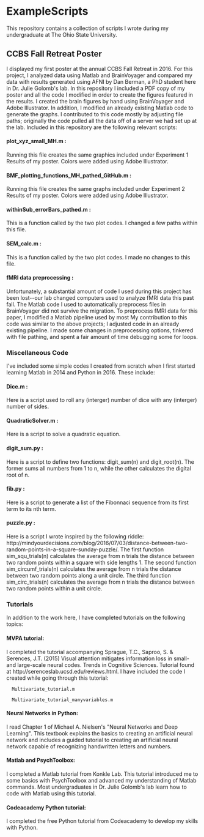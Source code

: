 # ExampleScripts
This repository contains a collection of scripts I wrote during my undergraduate at The Ohio State University.

<h2>CCBS Fall Retreat Poster </h2>
I displayed my first poster at the annual CCBS Fall Retreat in 2016. For this project, I analyzed data using Matlab and BrainVoyager and compared my data with results generated using AFNI by Dan Berman, a PhD student here in Dr. Julie Golomb's lab. In this repository I included a PDF copy of my poster and all the code I modified in order to create the figures featured in the results. I created the brain figures by hand using BrainVoyager and Adobe Illustrator. In addition, I modified an already existing Matlab code to generate the graphs. I contributed to this code mostly by adjusting file paths; originally the code pulled all the data off of a server we had set up at the lab. Included in this repository are the following relevant scripts:

   <h4>plot_xyz_small_MH.m : </h4>
   Running this file creates the same graphics included under Experiment 1 Results of my poster. Colors were added using Adobe Illustrator. 

   <h4>BMF_plotting_functions_MH_pathed_GitHub.m : </h4>
   Running this file creates the same graphs included under Experiment 2 Results of my poster. Colors were added using Adobe Illustrator. 

   <h4>withinSub_errorBars_pathed.m : </h4>
   This is a function called by the two plot codes. I changed a few paths within this file. 

   <h4>SEM_calc.m : </h4>
   This is a function called by the two plot codes. I made no changes to this file. 

   <h4>fMRI data preprocessing :</h4>
Unfortunately, a substantial amount of code I used during this project has been lost--our lab changed computers used to analyze fMRI data this past fall. The Matlab code I used to automatically preprocess files in BrainVoyager did not survive the migration. To preprocess fMRI data for this paper, I modified a Matlab pipeline used by most My contribution to this code was similar to the above projects; I adjusted code in an already existing pipeline. I made some changes in preprocessing options, tinkered with file pathing, and spent a fair amount of time debugging some for loops. 

<h3>Miscellaneous Code</h3> 
I've included some simple codes I created from scratch when I first started learning Matlab in 2014 and Python in 2016. These include: 

   <h4>Dice.m : </h4>
   Here is a script used to roll any (interger) number of dice with any (interger) number of sides. 

   <h4>QuadraticSolver.m : </h4>
   Here is a script to solve a quadratic equation. 

   <h4>digit_sum.py : </h4>
   Here is a script to define two functions: digit_sum(n) and digit_root(n). The former sums all numbers from 1 to n, while the other calculates the digital root of n. 

   <h4>fib.py : </h4>
   Here is a script to generate a list of the Fibonnaci sequence from its first term to its nth term. 

   <h4>puzzle.py : </h4>
   Here is a script I wrote inspired by the following riddle: http://mindyourdecisions.com/blog/2016/07/03/distance-between-two-random-points-in-a-square-sunday-puzzle/. The first function sim_squ_trials(n) calculates the average from n trials the distance between two random points within a square with side lengths 1. The second function sim_circumf_trials(n) calculates the average from n trials the distance between two random points along a unit circle. The third function sim_circ_trials(n) calculates the average from n trials the distance between two random points within a unit circle. 

<h3>Tutorials </h3>

In addition to the work here, I have completed tutorials on the following topics:
   
   <h4>MVPA tutorial: </h4>
   I completed the tutorial accompanying Sprague, T.C., Saproo, S. & Serences, J.T. (2015) Visual attention mitigates information loss in small- and large-scale neural codes. Trends in Cognitive Sciences. Tutorial found at http://serenceslab.ucsd.edu/reviews.html. I have included the code I created while going through this tutorial:
      
      Multivariate_tutorial.m
      
      Multivariate_tutorial_manyvariables.m
   
   <h4>Neural Networks in Python: </h4>
   I read Chapter 1 of Michael A. Nielsen's "Neural Networks and Deep Learning". This textbook explains the basics to creating an artificial neural network and includes a guided tutorial to creating an artificial neural network capable of recognizing handwritten letters and numbers. 
   
   <h4>Matlab and PsychToolbox: </h4>
   I completed a Matlab tutorial from Konkle Lab. This tutorial introduced me to some basics with PsychToolbox and advanced my understanding of Matlab commands. Most undergraduates in Dr. Julie Golomb's lab learn how to code with Matlab using this tutorial. 
   
   <h4>Codeacademy Python tutorial: </h4>
   I completed the free Python tutorial from Codeacademy to develop my skills with Python.  
